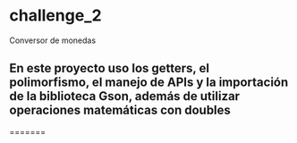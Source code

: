 # challenge_2
Conversor de monedas


## En este proyecto uso los getters, el polimorfismo, el manejo de APIs y la importación de la biblioteca Gson, además de utilizar operaciones matemáticas con doubles



=======


